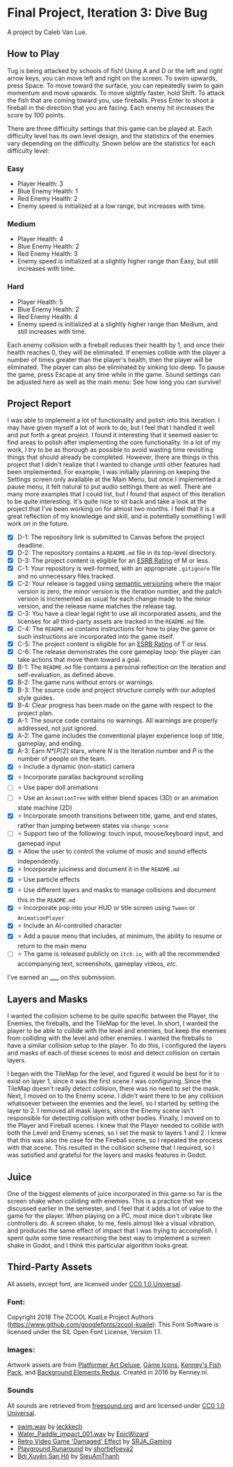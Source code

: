 # Final Project, Iteration 3: Dive Bug
A project by Caleb Van Lue.

## How to Play
Tug is being attacked by schools of fish! Using A and D or the left and right arrow keys, you can move left and right on the screen. To swim upwards, press Space. To move toward the surface, you can repeatedly swim to gain momentum and move upwards. To move slightly faster, hold Shift.
To attack the fish that are coming toward you, use fireballs. Press Enter to shoot a fireball in the direction that you are facing. Each enemy hit increases the score by 100 points. 

There are three difficulty settings that this game can be played at. Each difficulty level has its own level design, and the statistics of the enemies vary depending on the difficulty. Shown below are the statistics for each difficulty level:

### Easy
- Player Health: 3
- Blue Enemy Health: 1
- Red Enemy Health: 2
- Enemy speed is initialized at a low range, but increases with time.
### Medium
- Player Health: 4
- Blue Enemy Health: 2
- Red Enemy Health: 3
- Enemy speed is initialized at a slightly higher range than Easy, but still increases with time.
### Hard
- Player Health: 5
- Blue Enemy Health: 2
- Red Enemy Health: 4
- Enemy speed is initialized at a slightly higher range than Medium, and still increases with time. 
  
Each enemy collision with a fireball reduces their health by 1, and once their health reaches 0, they will be eliminated. If enemies collide with the player a number of times greater than the player's health, then the player will be eliminated. The player can also be eliminated by sinking too deep. To pause the game, press Escape at any time while in the game. Sound settings can be adjusted here as well as the main menu. See how long you can survive!

## Project Report
I was able to implement a lot of functionality and polish into this iteration. I may have given myself a lot of work to do, but I feel that I handled it well and put forth a great project. I found it interesting that it seemed easier to find areas to polish after implementing the core functionality. In a lot of my work, I try to be as thorough as possible to avoid wasting time revisiting things that should already be completed. However, there are things in this project that I didn't realize that I wanted to change until other features had been implemented. For example, I was initially planning on keeping the Settings screen only available at the Main Menu, but once I implemented a pause menu, it felt natural to put audio settings there as well. There are many more examples that I could list, but I found that aspect of this iteration to be quite interesting. It's quite nice to sit back and take a look at the project that I've been working on for almost two months. I feel that it is a great reflection of my knowledge and skill, and is potentially something I will work on in the future. 

- [X] D-1: The repository link is submitted to Canvas before the project deadline.
- [X] D-2: The repository contains a <code>README.md</code> file in its top-level directory.
- [X] D-3: The project content is eligible for an <a href="https://www.esrb.org/ratings-guide/">ESRB Rating</a> of M or less.
- [X] C-1: Your repository is well-formed, with an appropriate <code>.gitignore</code> file and no unnecessary files tracked.
- [X] C-2: Your release is tagged using <a href="https://semver.org/">semantic versioning</a> where the major version is zero, the minor version is the iteration number, and the patch version is incremented as usual for each change made to the minor version, and the release name matches the release tag.
- [X] C-3: You have a clear legal right to use all incorporated assets, and the licenses for all third-party assets are tracked in the <code>README.md</code> file.
- [X] C-4: The <code>README.md</code> contains instructions for how to play the game or such instructions are incorporated into the game itself.
- [X] C-5: The project content is eligible for an <a href="https://www.esrb.org/ratings-guide/">ESRB Rating</a> of T or less.
- [X] C-6: The release demonstrates the core gameplay loop: the player can take actions that move them toward a goal.
- [X] B-1: The <code>README.md</code> file contains a personal reflection on the iteration and self-evaluation, as defined above.
- [X] B-2: The game runs without errors or warnings.
- [X] B-3: The source code and project structure comply with our adopted style guides.
- [X] B-4: Clear progress has been made on the game with respect to the project plan.
- [X] A-1: The source code contains no warnings. All warnings are properly addressed, not just ignored.
- [X] A-2: The game includes the conventional player experience loop of title, gameplay, and ending.
- [X] A-3: Earn <em>N</em>*&lceil;<em>P</em>/2&rceil; stars, where <em>N</em> is the iteration number and <em>P</em> is the number of people on the team.
- [X] ⭐ Include a dynamic (non-static) camera
- [X] ⭐ Incorporate parallax background scrolling
- [ ] ⭐ Use paper doll animations
- [ ] ⭐ Use an <code>AnimationTree</code> with either blend spaces (3D) or an animation state machine (2D)
- [X] ⭐ Incorporate smooth transitions between title, game, and end states, rather than jumping between states via <code>change_scene</code>
- [ ] ⭐ Support two of the following: touch input, mouse/keyboard input, and gamepad input
- [X] ⭐ Allow the user to control the volume of music and sound effects independently.
- [X] ⭐ Incorporate juiciness and document it in the <code>README.md</code>
- [X] ⭐ Use particle effects
- [X] ⭐ Use different layers and masks to manage collisions and document this in the <code>README.md</code>
- [X] ⭐ Incorporate pop into your HUD or title screen using <code>Tween</code> or <code>AnimationPlayer</code>
- [X] ⭐ Include an AI-controlled character
- [X] ⭐ Add a pause menu that includes, at minimum, the ability to resume or return to the main menu
- [ ] ⭐ The game is released publicly on <code>itch.io</code>, with all the recommended accompanying text, screenshots, gameplay videos, <i>etc.</i>

I've earned an **___** on this submission.

## Layers and Masks
I wanted the collision scheme to be quite specific between the Player, the Enemies, the fireballs, and the TileMap for the level. In short, I wanted the player to be able to collide with the level and enemies, but keep the enemies from colliding with the level and other enemies. I wanted the fireballs to have a similar collision setup to the player. To do this, I configured the layers and masks of each of these scenes to exist and detect collision on certain layers. 

I began with the TileMap for the level, and figured it would be best for it to exist on layer 1, since it was the first scene I was configuring. Since the TileMap doesn't really detect collision, there was no need to set the mask. Next, I moved on to the Enemy scene. I didn't want there to be any collision whatsoever between the enemies and the level, so I started by setting the layer to 2. I removed all mask layers, since the Enemy scene isn't responsible for detecting collision with other bodies. Finally, I moved on to the Player and Fireball scenes. I knew that the Player needed to collide with both the Level and Enemy scenes, so I set the mask to layers 1 and 2. I knew that this was also the case for the Fireball scene, so I repeated the process with that scene. This resulted in the collision scheme that I required, so I was satisfied and grateful for the layers and masks features in Godot. 

## Juice
One of the biggest elements of juice incorporated in this game so far is the screen shake when colliding with enemies. This is a practice that we discussed earlier in the semester, and I feel that it adds a lot of value to the game for the player. When playing on a PC, most mice don't vibrate like controllers do. A screen shake, to me, feels almost like a visual vibration, and produces the same effect of impact that I was trying to accomplish. I spent quite some time researching the best way to implement a screen shake in Godot, and I think this particular algorithm looks great.

## Third-Party Assets
All assets, except font, are licensed under [CC0 1.0 Universal](https://creativecommons.org/publicdomain/zero/1.0/). 

### Font: 
Copyright 2018 The ZCOOL KuaiLe Project Authors (https://www.github.com/googlefonts/zcool-kuaile). This Font Software is licensed under the SIL Open Font License, Version 1.1.

### Images:
Artwork assets are from [Platformer Art Deluxe](https://kenney.nl/assets/platformer-art-deluxe), [Game Icons](https://kenney.nl/assets/game-icons), [Kenney's Fish Pack](https://kenney.nl/assets/fish-pack), and [Background Elements Redux](https://kenney.nl/assets/background-elements-redux). Created in 2016 by Kenney.nl.

### Sounds
All sounds are retrieved from [freesound.org](freesound.org) and are licensed under [CC0 1.0 Universal](https://creativecommons.org/publicdomain/zero/1.0/). 
- [swim.wav](https://freesound.org/people/jeckkech/sounds/391666/) by [jeckkech](https://freesound.org/people/jeckkech/)
- [Water_Paddle_impact_001.wav](https://freesound.org/people/EpicWizard/sounds/316572/) by [EpicWizard](https://freesound.org/people/EpicWizard/)
- [Retro Video Game 'Damaged' Effect](https://freesound.org/people/SRJA_Gaming/sounds/544887/) by [SRJA_Gaming](https://freesound.org/people/SRJA_Gaming/)
- [Playground Runaround](https://freesound.org/people/shortiefoeva2/sounds/405220/) by [shortiefoeva2](https://freesound.org/people/shortiefoeva2/)
- [Bơi Xuyên San Hô](https://freesound.org/people/SieuAmThanh/sounds/431801/) by [SieuAmThanh](https://freesound.org/people/SieuAmThanh/)
